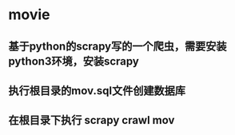 # movie
## 基于python的scrapy写的一个爬虫，需要安装python3环境，安装scrapy
## 执行根目录的mov.sql文件创建数据库
## 在根目录下执行 scrapy crawl mov


